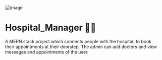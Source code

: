 ![image](https://github.com/Abhay-this-side/Hospital_Manager/assets/96641498/9886c93b-5ee7-4818-8105-0af6c7e26485)
# Hospital_Manager 👨‍💻
A MERN stack project which connects people with the hospital, to book their appointments at their doorstep. The admin can add doctors and view messages and appointments of the user.
